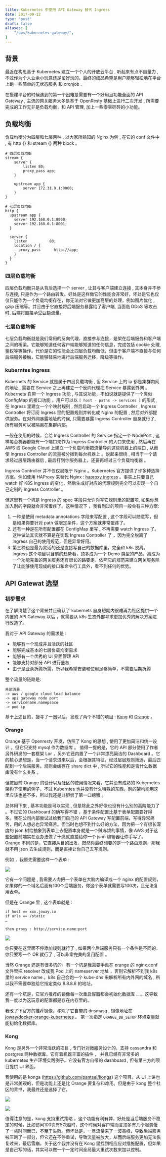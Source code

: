 ```yaml
---
title: Kubernetes 中使用 API Gateway 替代 Ingress
date: 2017-09-12
type: "post"
draft: false
aliases: [
    "/ops/kubernetes-gateway/",
]
---
```


## 背景

最近在构思基于 Kubernetes 建立一个个人的开放云平台 , 听起来有点不自量力 , 不过作为个人业余小玩意还是蛮好玩的。最终的成品希望是用户能够轻松地在平台上跑一些简单的无状态服务 和 cronjob 。

在搭建平台的时候遇到的第一个困难是需要有一个好用且功能全面的 API Gateway , 主流的网关服务大多是基于 OpenResty 基础上进行二次开发 , 所需要完成的工作无非是负载均衡，和 API 管理, 加上一些零零碎碎的小功能。

## 负载均衡

负载均衡分为四层和七层两种 , 以大家所熟知的 Nginx 为例 , 在它的 conf 文件中 , 有 http {} 和 stream {} 两种 block 。

	# 四层负载均衡
	stream {
	    server {
	        listen 80;
	        proxy_pass app;
	    }
	
	    upstream app {
	        server 172.31.0.1:8000;
	    }
	}

	# 七层负载均衡
	http {
	  upstream app {
	    server 192.168.0.1:8000;
	    server 192.168.0.1:8001;
	  }
	
	  server {
	    listen          80;
	    location / {
	      proxy_pass      http://app;
	    }
	  }
	}

### 四层负载均衡

四层负载均衡只是从背后选择一个 server , 让其与客户端建立连接 , 其本身并不参与连接, 只是作为一个路由转发。好处是这样做它的性能会非常好，坏处是它也仅仅只能作为一个负载均衡存在，你无法对它做更加高层的处理，例如图片优化 , gzip 压缩等。并且由于它直接将后端服务暴露给了客户端, 当面临 DDoS 等攻击时, 后端将直接承受巨额流量。

### 七层负载均衡

七层负载均衡就是我们常用的反向代理，直接参与连接，是架在后端服务和客户端之间的桥梁。它能够知道任何客户端能够知道的任何信息，完成包括 cookie 处理, 鉴权等等操作。代价是它的性能会比四层负载均衡低，但由于客户端不直接与任何后端服务接触，它能够轻易地进行后端服务迁移，降级等操作。

### kuberntes Ingress

Kubernets 的 Service 就是属于四层负载均衡 , 但 Service 上的 ip 都是集群内网的地址 , 需要在 Service 之上再建立一个反向代理把 Service 暴露到外网 。Kubernets 自带一个 Ingress 功能 , 与其说功能，不如说就是提供了一个类似 ConfigMap 的接口功能 ，用户可以以 ` [ host - paths -> services ] ` 的形式 , 在 Ingress 里建立一个个映射规则 , 然后启动一个 Ingress Controller ,  Ingress Controller 将订阅 Ingress 里的配置规则并转化成 Nginx 的配置 , 然后对外部提供服务。在对外网暴露地址的时候, 只需要暴露 Ingress Controller 自身就行了, 所有服务可以被隔离在集群内部。

一般在使用的时候，会给 Ingress Controller 的 Service 指定一个 NodePort  , 这样每台机器都能有一个端口来作为 Ingress Controller 的入口来使用 , 然后再在 AWS 或 Google Cloud 上建立一个负载均衡把流量导向这些机器上的端口 , 从而使 Ingress Controller 的流量被分摊到每台机器上 。说起来很绕 , 相当于一个请求经过层层路由器后 , 最后打到你服务器上，还要再经过三个负载均衡器 。

Ingress Controller 并不仅仅局限于 Nginx 。Kubernetes 官方提供了许多种选择方案。例如使用 HAProxy 来替代 Nginx : [haproxy ingress](https://github.com/kubernetes/ingress/blob/master/examples/deployment/haproxy/README.md) 。事实上只要自己 watch 好 K8S Ingress 的变化，然后生成好对应的代理规则完全可以实现一个自己定制的 Ingress Controller 。

但这里有一个坑是 Ingress 的 spec 字段只允许你写它规则里的配置项, 如果你想加入别的字段就会非常蛋疼了。这种情况下 ，我看到过的项目一般会有三种方案:

1. 一种是使用 metadata.annotations 字段来写配置 , 这个字段可以随意写，但是如果你要针对 path 做限定条件，这个方案就非常蛋疼了。
2. 还有一种是在所有配置都在 ConfigMap 里写 , 不再需要 watch Ingress 了。这种做法其实就不算是在实现 Ingress Controller 了 ，因为完全脱离了 Ingress 自己的使用规范，但是异常好用。
3. 第三种也是最为灵活的还是直接写自己的数据库里，完全和 k8s 脱离。Ingress 这个项目以目前的趋势看，顶多成为一个 Demo 类型的产品，离成为一个功能完备的网关服务还有很长的路要走。依照它的规范来建立网关服务除了让能够使用现成的接口和命令行工具外，看不到任何的优势。

## API Gatewat 选型

### 初步需求

在了解清楚了这个背景并且确认了 kubernets 自身短期内很难再为社区提供一个内置的 API Gateway 以后 ，就需要从 k8s 生态外部寻求更加优秀的解决方案进行改造了。

我对于 API Gateway 的需求是 :

- 能够有一个现成并且活跃的社区
- 能够完成基本的七层负载均衡需求
- 能够有一个优秀的 UI 界面管理 API
- 能够支持对部分 API 进行鉴权
- 由于是业余折腾所需，所以我希望安装和使用足够简单，不需要后期折腾

整个流量的链路是:

	外部流量 
	-> aws / google cloud load balance
	-> api gateway node port 
	-> servicename.namepsace 
	-> pod ip 

基于上述目的，搜寻了一圈以后，发现了两个不错的项目 : [Kong](https://getkong.org/)  和 [Orange](http://orange.sumory.com/docs/) 。

### Orange 

Orange 基于 Openresty 开发，仿照了 Kong 的思想 , 使用了更加简洁和统一设计 。但它只支持 mysql 作为数据库 。 值得一提的是，它的 API 部分使用了作者另外研发的一套框架 Lor ，另外它还内置了一个非常漂亮简洁的 Dashboard 。它的核心思想是，当一个请求进来以后，会根据其特征，经过层层规则筛选，最后匹配到一个后端服务。规则会缓存在 share dict 中 , 所以它的性能和是否什么数据库没有什么关系 。

但按目前 Orange 的设计以及社区的使用情况来看，它并没有成熟的 Kubernetes 架构下使用的例子，不过 Kuberntes 也并没有什么特殊的东西，别的架构能用这里应该也差不多，所以我还是斗胆尝了第一口螃蟹 。

总体用下来 , 基本功能是可以实现 , 但是除此之外好像也没有什么别的高阶能力了 。不过它的 Dashboard 的确写得不错 ，基于条件配置比基于表单配置要好得多。我在公司内部尝试过给我们自己的 API Gateway 写配置前端，写得异常痛苦，用的人想必也异常痛苦。但当时也想不到什么好的方法，因为把一个有很长深度的 json 树给抽象到表单上去配置本身就是一个贼麻烦的事情，像 AWS 对于这些配置前端实在没办法做了干脆就直接给你一个 json 编辑器让你手写了。Orange 不同的是，它直接从目的出发，既然你最终想要的是一个路由规则，那我就不用 json 去生成规则，而是直接让你自己去写规则。

例如 ，我原先需要这样一个表单 :

![](https://cdn.joway.io/images/1505148736.png?imageMogr2/thumbnail/!70p)

它有一个问题是 , 我需要人肉把一个表单在大脑内编译成一个 nginx 的配置规则， 如果你的一个域名后面有100个后端服务，你这个表单就需要写100次，且无法复用表单。

但是在 Orange 里 , 这个表单就是 :
	
	if host == xxx.joway.io 
	if urls == /static
	…
	
	then proxy : http://service-name:port

![](https://cdn.joway.io/images/1505148844.png?imageMogr2/thumbnail/!70p)

你只要在这里面不停添加规则就行了 , 如果两个后端服务只有一个条件是不同的，你只要写一个 OR 就行了 , 可以非常完美的复用配置 。

当然 Orange 还是有很多坑的。有一个坑是我需要手动在 orange 的 nginx.conf 文件里把 resolver 改成我 Pod 上的 nameserver 地址 ，否则它解析不到我 k8s 里的 service name 。k8s 自己会跑一个 kube-dns 来解析所有内外网的域名 , 所以我不需要单独给它指定类似 8.8.8.8 的地址。

还有一个坑是，它官方推荐的镜像每一次重启容器都会初始化数据库 …… 这导致我一度以为这玩意的配置都是存在内存里的。

我改了下官方的推荐镜像，移除了它自带的 dnsmasq , 镜像地址在 [joway/docker-orange-kubernetes](https://github.com/joway/docker-orange-kubernetes) 。 第一次指定 `ORANGE_DB_SETUP` 环境变量就能初始化数据库。

### Kong

Kong 是另外一个非常活跃的项目 , 专门针对微服务设计的，支持 cassandra 和 postgres 两种数据库。它有着机器丰富的插件 ， 并且已经有非常多的 kubernetes 生产环境实践例子。它没有官方自带的 dashboard , 但有第三方的项目提供 UI 界面。

我使用的是 konga (https://github.com/pantsel/konga) 这个项目。从 UI 上讲也是非常美观的，但是功能上还是比 Orange 要复杂和难用。但是由于 kong 整个社区的背书，我最终还是选择了它。

![](https://cdn.joway.io/images/1505150036.png?imageMogr2/thumbnail/!70p)


![](https://cdn.joway.io/images/1505150092.png?imageMogr2/thumbnail/!70p)

值得注意的是，kong 支持重试策略 ，这个功能有利有弊，好处是当后端服务不稳定的时候，比如访问100次有5次超时，这个时候对客户端而言顶多有几个服务慢了一些时间而已，不至于失败。但坏处是，一旦流量来了一波高峰，导致后端服务被压跨了一部分，但它还在不停重试，导致流量被放大，从而后端服务更加无法恢复过来，最后雪崩。关于这个我并没有在 Kong 里找到相应应对措施配置，但如果是自己写的话，其实可以做一个一定时间全局最大重试次数来加以控制。

